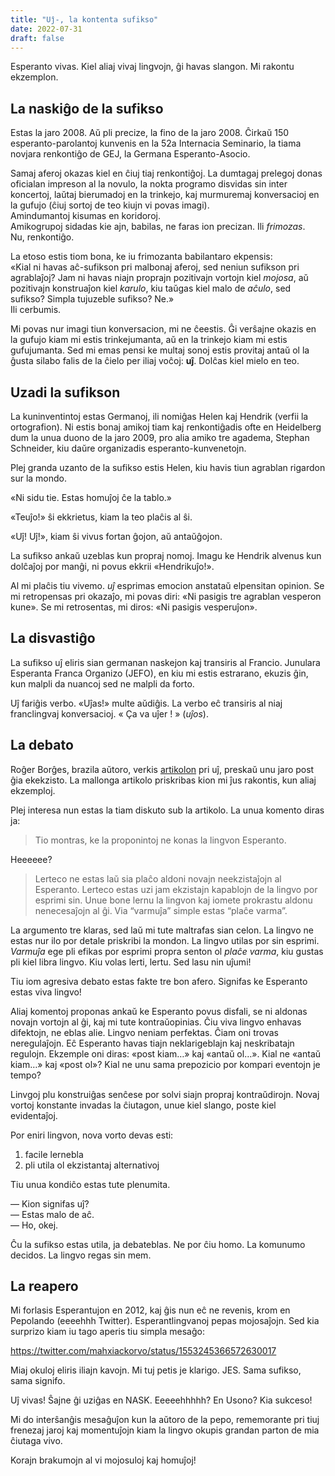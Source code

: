 ```yaml
---
title: "Uĵ-, la kontenta sufikso"
date: 2022-07-31
draft: false
---
```


Esperanto vivas. Kiel aliaj vivaj lingvojn, ĝi havas slangon. Mi rakontu ekzemplon.

## La naskiĝo de la sufikso

Estas la jaro 2008. Aŭ pli precize, la fino de la jaro 2008.
Ĉirkaŭ 150 esperanto-parolantoj kunvenis en la 52a Internacia Seminario, la tiama
novjara renkontiĝo
de GEJ, la Germana Esperanto-Asocio.

Samaj aferoj okazas kiel en ĉiuj tiaj renkontiĝoj.
La dumtagaj prelegoj donas oficialan impreson al la novulo,
la nokta programo disvidas sin inter koncertoj, laŭtaj bierumadoj en la trinkejo,
kaj murmuremaj konversacioj en la gufujo (ĉiuj sortoj de teo kiujn vi povas imagi).  
Amindumantoj kisumas en koridoroj.  
Amikogrupoj sidadas kie ajn, babilas, ne faras ion precizan. Ili _frimozas_.  
Nu, renkontiĝo.

La etoso estis tiom bona, ke iu frimozanta babilantaro ekpensis:  
«Kial ni havas aĉ-sufikson pri malbonaj aferoj, sed neniun sufikson pri agrablaĵoj?
Jam ni havas niajn proprajn pozitivajn vortojn kiel _mojosa_, aŭ pozitivajn konstruaĵon kiel
_karulo_, kiu taŭgas kiel malo de _aĉulo_, sed sufikso? Simpla tujuzeble sufikso? Ne.»  
Ili cerbumis.

Mi povas nur imagi tiun konversacion, mi ne ĉeestis.
Ĝi verŝajne okazis en la gufujo kiam mi estis trinkejumanta,
aŭ en la trinkejo kiam mi estis gufujumanta.
Sed mi emas pensi ke multaj sonoj estis provitaj antaŭ
ol la ĝusta silabo falis de la ĉielo per iliaj voĉoj: **uĵ**. Dolĉas kiel mielo en teo.

## Uzadi la sufikson

La kuninventintoj estas Germanoj,
ili nomiĝas Helen kaj Hendrik (verfii la ortografion).
Ni estis bonaj amikoj tiam kaj renkontiĝadis ofte en Heidelberg dum la unua duono de la jaro 2009,
pro alia amiko tre agadema, Stephan Schneider, kiu daŭre organizadis esperanto-kunvenetojn.

Plej granda uzanto de la sufikso estis Helen, kiu havis tiun agrablan rigardon sur la mondo.

«Ni sidu tie. Estas homuĵoj ĉe la tablo.»

«Teuĵo!» ŝi ekkrietus, kiam la teo plaĉis al ŝi.

«Uĵ! Uĵ!», kiam ŝi vivus fortan ĝojon, aŭ antaŭĝojon.

La sufikso ankaŭ uzeblas kun propraj nomoj. Imagu ke Hendrik alvenus kun dolĉaĵoj por manĝi,
ni povus ekkrii «Hendrikuĵo!».

Al mi plaĉis tiu vivemo. _uĵ_ esprimas emocion anstataŭ elpensitan opinion.
Se mi retropensas pri okazaĵo, mi povas diri: «Ni pasigis tre agrablan vesperon kune».
Se mi retrosentas, mi diros: «Ni pasigis vesperuĵon».

## La disvastiĝo

La sufikso uĵ eliris sian germanan naskejon kaj transiris al Francio.
Junulara Esperanta Franca Organizo (JEFO), en kiu mi estis estrarano, ekuzis ĝin, kun malpli da
nuancoj sed ne malpli da forto.

Uĵ fariĝis verbo. «Uĵas!» multe aŭdiĝis.
La verbo eĉ transiris al niaj franclingvaj konversacioj. « Ça va uĵer ! » (_uĵos_).

## La debato

Roĝer Borĝes, brazila aŭtoro, verkis
[artikolon](https://mojose.wordpress.com/2009/11/23/ujo-la-sufikso-de-la-jaro-versajne/)
pri uĵ, preskaŭ unu jaro post ĝia ekekzisto.
La mallonga artikolo priskribas kion mi ĵus rakontis, kun aliaj ekzemploj.

Plej interesa nun estas la tiam diskuto sub la artikolo. La unua komento diras ja:

> Tio montras, ke la proponintoj ne konas la lingvon Esperanto.

Heeeeee?

> Lerteco ne estas laŭ sia plaĉo aldoni novajn neekzistaĵojn al Esperanto. Lerteco estas uzi jam
> ekzistajn kapablojn de la lingvo por esprimi sin. Unue bone lernu la lingvon kaj iomete
> prokrastu aldonu nenecesaĵojn al ĝi. Via “varmuĵa” simple estas “plaĉe varma”.

La argumento tre klaras, sed laŭ mi tute maltrafas sian celon.
La lingvo ne estas nur ilo por detale priskribi la mondon. La lingvo utilas por sin esprimi.
_Varmuĵa_ ege pli efikas por esprimi propra senton ol _plaĉe varma_, kiu gustas
pli kiel libra lingvo.
Kiu volas lerti, lertu. Sed lasu nin uĵumi!

Tiu iom agresiva debato estas fakte tre bon afero. Signifas ke Esperanto estas viva lingvo!

Aliaj komentoj proponas ankaŭ ke Esperanto povus disfali, se ni aldonas novajn vortojn al ĝi,
kaj mi tute kontraŭopinias.
Ĉiu viva lingvo enhavas difektojn, ne eblas alie. Lingvo neniam perfektas.
Ĉiam oni trovas neregulaĵojn.
Eĉ Esperanto havas tiajn neklarigeblajn kaj neskribatajn regulojn.
Ekzemple oni diras: «post kiam…» kaj «antaŭ ol…». Kial ne «antaŭ kiam…» kaj «post ol»?
Kial ne unu sama prepozicio por kompari eventojn je tempo?

Linvgoj plu konstruiĝas senĉese por solvi siajn propraj kontraŭdirojn.
Novaj vortoj konstante invadas la ĉiutagon, unue kiel slango,
poste kiel evidentaĵoj.

Por eniri lingvon, nova vorto devas esti:

1. facile lernebla
2. pli utila ol ekzistantaj alternativoj

Tiu unua kondiĉo estas tute plenumita.

— Kion signifas uĵ?  
— Estas malo de aĉ.  
— Ho, okej.

Ĉu la sufikso estas utila, ja debateblas. Ne por ĉiu homo. La komunumo decidos. La lingvo regas
sin mem.

## La reapero

Mi forlasis Esperantujon en 2012, kaj ĝis nun eĉ ne revenis, krom en Pepolando (eeeehhh Twitter).
Esperantlingvanoj pepas mojosaĵojn.
Sed kia surprizo kiam iu tago aperis tiu simpla mesaĝo:

https://twitter.com/mahxiackorvo/status/1553245366572630017

Miaj okuloj eliris iliajn kavojn. Mi tuj petis je klarigo. JES. Sama sufikso, sama signifo.

Uĵ vivas!
Ŝajne ĝi uziĝas en NASK. Eeeeehhhhh? En Usono? Kia sukceso!

Mi do interŝanĝis mesaĝuĵon kun la aŭtoro de la pepo, rememorante pri tiuj frenezaj jaroj kaj
momentuĵojn kiam la lingvo okupis grandan parton de mia ĉiutaga vivo.

Korajn brakumojn al vi mojosuloj kaj homuĵoj!
